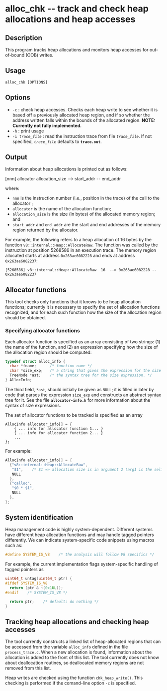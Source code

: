 # alloc_chk -- track and check heap allocations and heap accesses

## Description
This program tracks heap allocations and monitors heap accesses for out-of-bound (OOB) writes.

## Usage

    alloc_chk [OPTIONS]

## Options
- `-c` : check heap accesses.  Checks each heap write to see whether it is based off a previously allocated heap region, and if so whether the address written falls within the bounds of the allocated region.  **NOTE: Currently not fully implemented.**
- `-h` : print usage
- <code>-i *trace_file*</code> : read the instruction trace from file <code>*trace_file*</code>.  If not specified, <code>*trace_file*</code> defaults to <code>**trace.out**</code>.

## Output
Information about heap allocations is printed out as follows:

   [nnn]  allocator   allocation_size  -->  start_addr -- end_addr

where:

- `nnn` is the instruction number (i.e., position in the trace) of the call to the allocator ;
- `allocator` is the name of the allocation function;
- `allocation_size` is the size (in bytes) of the allocated memory region; and
- `start_addr` and `end_addr` are the start and end addresses of the memory region returned by the allocator.

For example, the following refers to a heap allocation of 16 bytes by the function `v8::internal::Heap::AllocateRaw`.  The function was called by the instruction at position 5268586 in an execution trace.  The memory region allocated starts at address `0x263ae6082228` and ends at address `0x263ae6082237`:

    [5268586] v8::internal::Heap::AllocateRaw  16  --> 0x263ae6082228 -- 0x263ae6082237

## Allocator functions
This tool checks only functions that it knows to be heap allocation functions; currently it is necessary to specify the set of allocation functions recognized, and for each such function how the size of the allocation region should be obtained.

### Specifying allocator functions
Each allocator function is specified as an array consisting of two strings: (1) the name of the function, and (2) an expression specifying how the size of the allocation region should be computed:

``` C
typedef struct alloc_info {
  char *fname;      /* function name */
  char *size_exp;   /* a string that gives the expression for the size request */
  TreeNode *ast;    /* the syntax tree for the size expression. */
} AllocInfo;
```

The third field, `*ast`, should initially be given as `NULL`; it is filled in later by code that parses the expression `size_exp` and constructs an abstract syntax tree for it.  See the file <code>**allocator-info.h**</code> for more information about the syntax of size expressions.

The set of allocator functions to be tracked is specified as an array

```
AllocInfo allocator_info[] = {
    { ... info for allocator function 1... }
    { ... info for allocator function 2... }
    ...
};
```

For example:

``` C
AllocInfo allocator_info[] = {
  {"v8::internal::Heap::AllocateRaw",
   "$1",    /* $1 => allocation size is in argument 2 (arg1 is the self pointer) */
   NULL
  },
  {"calloc",
   "$0 * $1",
   NULL
  },
};
```

## System identification

Heap management code is highly system-dependent.  Different systems have different heap allocation functions and may handle tagged pointers differently.  We can indicate system-specific code snippets using macros such as:

``` C
#define SYSTEM_IS_V8    /* the analysis will follow V8 specifics */
```

For example, the current implementation flags system-specific handling of tagged pointers as

``` C
uint64_t untag(uint64_t ptr) {
#ifdef SYSTEM_IS_V8
  return (ptr & ~(0x1UL));
#endif    /* SYSTEM_IS_V8 */

  return ptr;    /* default: do nothing */
}
```

## Tracking heap allocations and checking heap accesses

The tool currently constructs a linked list of heap-allocated regions that can be accessed from the variable `alloc_info` defined in the file `process_trace.c`.  When a new allocation is found, information about the allocation is added to the front of this list.  The tool currently does not know about deallocation routines, so deallocated memory regions are not removed from this list.

Heap writes are checked using the function `chk_heap_write()`.  This checking is performed if the comand-line option `-c` is specified.


